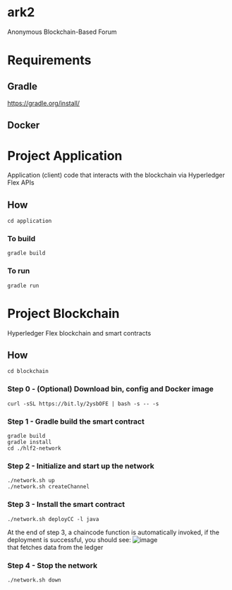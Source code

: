 # ark2
Anonymous Blockchain-Based Forum

# Requirements

## Gradle
https://gradle.org/install/

## Docker

# Project Application
Application (client) code that interacts with the blockchain via Hyperledger Flex APIs

## How
```
cd application
```

### To build
```
gradle build
```

### To run
```
gradle run
```

# Project Blockchain
Hyperledger Flex blockchain and smart contracts

## How
```
cd blockchain
```

### Step 0 - (Optional) Download bin, config and Docker image
```
curl -sSL https://bit.ly/2ysbOFE | bash -s -- -s
```

### Step 1 - Gradle build the smart contract
```
gradle build
gradle install
cd ./hlf2-network
```

### Step 2 - Initialize and start up the network
```
./network.sh up
./network.sh createChannel
```

### Step 3 - Install the smart contract
```
./network.sh deployCC -l java
```
At the end of step 3, a chaincode function is automatically invoked, if the deployment is successful, you should see:
![image](https://user-images.githubusercontent.com/19659223/113533938-3d8d3300-959d-11eb-94d2-183453de5291.png)
<br /> that fetches data from the ledger

### Step 4 - Stop the network
```
./network.sh down
```
